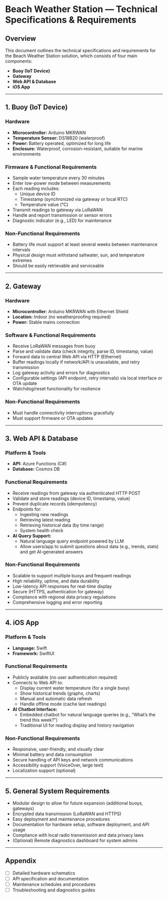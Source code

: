 # Beach Weather Station — Technical Specifications & Requirements

## Overview

This document outlines the technical specifications and requirements for the Beach Weather Station solution, which consists of four main components:

- **Buoy (IoT Device)**
- **Gateway**
- **Web API & Database**
- **iOS App**

---

## 1. Buoy (IoT Device)

### Hardware
- **Microcontroller:** Arduino MKRWAN
- **Temperature Sensor:** DS18B20 (waterproof)
- **Power:** Battery operated, optimized for long life
- **Enclosure:** Waterproof, corrosion-resistant, suitable for marine environments

### Firmware & Functional Requirements
- Sample water temperature every 30 minutes
- Enter low-power mode between measurements
- Each reading includes:
  - Unique device ID
  - Timestamp (synchronized via gateway or local RTC)
  - Temperature value (°C)
- Transmit readings to gateway via LoRaWAN
- Handle and report transmission or sensor errors
- Diagnostic indicator (e.g., LED) for maintenance

### Non-Functional Requirements
- Battery life must support at least several weeks between maintenance intervals
- Physical design must withstand saltwater, sun, and temperature extremes
- Should be easily retrievable and serviceable

---

## 2. Gateway

### Hardware
- **Microcontroller:** Arduino MKRWAN with Ethernet Shield
- **Location:** Indoor (no weatherproofing required)
- **Power:** Stable mains connection

### Software & Functional Requirements
- Receive LoRaWAN messages from buoy
- Parse and validate data (check integrity, parse ID, timestamp, value)
- Forward data to central Web API via HTTP (Ethernet)
- Buffer readings locally if network/API is unavailable, and retry transmission
- Log gateway activity and errors for diagnostics
- Configurable settings (API endpoint, retry intervals) via local interface or OTA update
- Watchdog/reset functionality for resilience

### Non-Functional Requirements
- Must handle connectivity interruptions gracefully
- Must support firmware or OTA updates

---

## 3. Web API & Database

### Platform & Tools
- **API:** Azure Functions (C#)
- **Database:** Cosmos DB

### Functional Requirements
- Receive readings from gateway via authenticated HTTP POST
- Validate and store readings (device ID, timestamp, value)
- Prevent duplicate records (idempotency)
- Endpoints for:
  - Ingesting new readings
  - Retrieving latest reading
  - Retrieving historical data (by time range)
  - System health check
- **AI Query Support:** 
  - Natural language query endpoint powered by LLM
  - Allow users/app to submit questions about data (e.g., trends, stats) and get AI-generated answers

### Non-Functional Requirements
- Scalable to support multiple buoys and frequent readings
- High reliability, uptime, and data durability
- Low-latency API responses for real-time display
- Secure (HTTPS, authentication for gateway)
- Compliance with regional data privacy regulations
- Comprehensive logging and error reporting

---

## 4. iOS App

### Platform & Tools
- **Language:** Swift
- **Framework:** SwiftUI

### Functional Requirements
- Publicly available (no user authentication required)
- Connects to Web API to:
  - Display current water temperature (for a single buoy)
  - Show historical trends (graphs, charts)
  - Manual and automatic data refresh
  - Handle offline mode (cache last readings)
- **AI Chatbot Interface:**
  - Embedded chatbot for natural language queries (e.g., “What’s the trend this week?”)
  - Traditional UI for reading display and history navigation

### Non-Functional Requirements
- Responsive, user-friendly, and visually clear
- Minimal battery and data consumption
- Secure handling of API keys and network communications
- Accessibility support (VoiceOver, large text)
- Localization support (optional)

---

## 5. General System Requirements

- Modular design to allow for future expansion (additional buoys, gateways)
- Encrypted data transmission (LoRaWAN and HTTPS)
- Easy deployment and maintenance procedures
- Documentation for hardware setup, software deployment, and API usage
- Compliance with local radio transmission and data privacy laws
- (Optional) Remote diagnostics dashboard for system admins

---

## Appendix

- [ ] Detailed hardware schematics
- [ ] API specification and documentation
- [ ] Maintenance schedules and procedures
- [ ] Troubleshooting and diagnostics guides